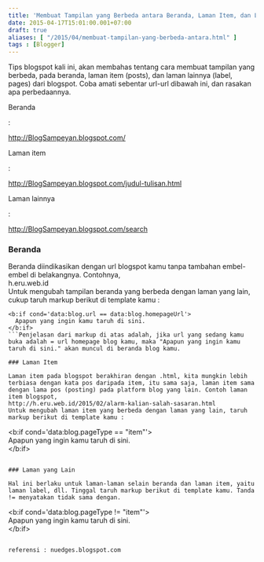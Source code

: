 ```yaml
---
title: 'Membuat Tampilan yang Berbeda antara Beranda, Laman Item, dan Laman Lainnya pada Blogspot'
date: 2015-04-17T15:01:00.001+07:00
draft: true
aliases: [ "/2015/04/membuat-tampilan-yang-berbeda-antara.html" ]
tags : [Blogger]
---
```


Tips blogspot kali ini, akan membahas tentang cara membuat tampilan yang berbeda, pada beranda, laman item (posts), dan laman lainnya (label, pages) dari blogspot. Coba amati sebentar url-url dibawah ini, dan rasakan apa perbedaannya.  

Beranda

:

http://BlogSampeyan.blogspot.com/

Laman item

:

http://BlogSampeyan.blogspot.com/judul-tulisan.html

Laman lainnya

:

http://BlogSampeyan.blogspot.com/search

### Beranda

Beranda diindikasikan dengan url blogspot kamu tanpa tambahan embel-embel di belakangnya. Contohnya,  
h.eru.web.id  
Untuk mengubah tampilan beranda yang berbeda dengan laman yang lain, cukup taruh markup berikut di template kamu :  
```
<b:if cond='data:blog.url == data:blog.homepageUrl'>  
  Apapun yang ingin kamu taruh di sini.  
</b:if>
```Penjelasan dari markup di atas adalah, jika url yang sedang kamu buka adalah = url homepage blog kamu, maka "Apapun yang ingin kamu taruh di sini." akan muncul di beranda blog kamu.  

### Laman Item

Laman item pada blogspot berakhiran dengan .html, kita mungkin lebih terbiasa dengan kata pos daripada item, itu sama saja, laman item sama dengan lama pos (posting) pada platform blog yang lain. Contoh laman item blogspot,  
http://h.eru.web.id/2015/02/alarm-kalian-salah-sasaran.html  
Untuk mengubah laman item yang berbeda dengan laman yang lain, taruh markup berikut di template kamu :  
```
<b:if cond='data:blog.pageType == "item"'>  
  Apapun yang ingin kamu taruh di sini.  
</b:if>
```Penjelasannya, jika url yang sedang dibuka adalah = item (yang berakhiran dengan .html), maka "Apapun yang ingin kamu taruh di sini." akan muncul di laman item (pos).  

### Laman yang Lain

Hal ini berlaku untuk laman-laman selain beranda dan laman item, yaitu laman label, dll. Tinggal taruh markup berikut di template kamu. Tanda != menyatakan tidak sama dengan.  
```
<b:if cond='data:blog.pageType != "item"'>  
  Apapun yang ingin kamu taruh di sini.  
</b:if>
```Itu saja tips blogspot untuk hari ini, silakan dicoba sendiri ya. Terima kasih.   
  
referensi : nuedges.blogspot.com
